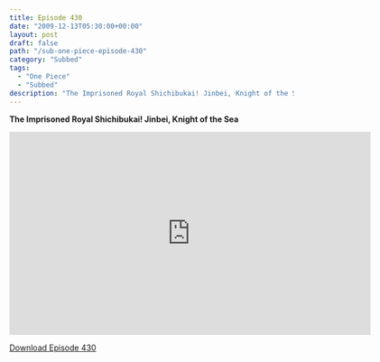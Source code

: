 ```yaml
---
title: Episode 430
date: "2009-12-13T05:30:00+00:00"
layout: post
draft: false
path: "/sub-one-piece-episode-430"
category: "Subbed"
tags:
  - "One Piece"
  - "Subbed"
description: "The Imprisoned Royal Shichibukai! Jinbei, Knight of the Sea"
---
```


**The Imprisoned Royal Shichibukai! Jinbei, Knight of the Sea**

<iframe width="640" height="360" src="https://www.rapidvideo.com/e/G0NOAUOSE5" frameborder="0" marginwidth=0 marginheight=0 scrolling=no allowfullscreen></iframe>

<a href="http://ouo.io/qs/eCodkFEQ?s=https://rapidvid.to/d/https://www.rapidvideo.com/e/G0NOAUOSE5">Download Episode 430</a>
